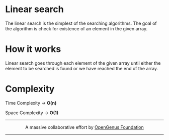 # Linear search
The linear search is the simplest of the searching algorithms. 
The goal of the algorithm is check for existence of an element in the given array.

# How it works
Linear search goes through each element of the given array until either the element to be searched is found or we have reached the end of the array. 

# Complexity
Time Complexity -> **O(n)** 

Space Complexity -> **O(1)**

---

<p align="center">
	A massive collaborative effort by <a href="https://github.com/OpenGenus/cosmos">OpenGenus Foundation</a> 
</p>

---
